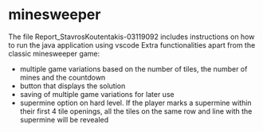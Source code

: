 # minesweeper
The file Report_StavrosKoutentakis-03119092 includes instructions on how to run the java application using vscode
Extra functionalities apart from the classic minesweeper game:
- multiple game variations based on the number of tiles, the number of mines and the countdown
- button that displays the solution
- saving of multiple game variations for later use
- supermine option on hard level. If the player marks a supermine within their first 4 tile openings, all the tiles on the same row and line with the supermine will be revealed

